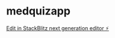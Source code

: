 # medquizapp

[Edit in StackBlitz next generation editor ⚡️](https://stackblitz.com/~/github.com/Medqui/medquizapp)